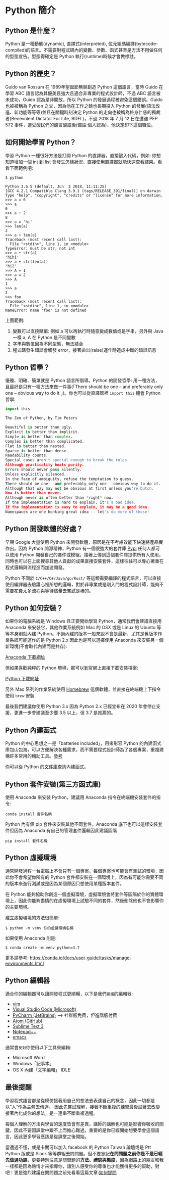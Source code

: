 # Python 簡介


## Python 是什麼？ 

Python 是一種動態(dynamic), 直譯式(interpreted), 位元組碼編譯(bytecode-compiled)的語言。不需要對程式碼內的變數、參數、函式甚至是方法不用做任何的型態宣告。型態得確定是 Python 執行(runtime)時候才會做標註。


## Python 的歷史？

Guido van Rossum 在 1989年聖誕節無聊創造 Python 這個語言，當時 Guido 在學習 ABC 語言認為其優美且強大且適合非專業的程式設計師，不過 ABC 語言被未成功，Guido 認為是非開放，所以 Python 的發展過程被避免這個錯誤。Guido 也被被稱為 Python 之父，因為他在工作之餘也長期投入 Python 的發展(語法改進、新功能等等等)並且在關鍵時刻決定 Python 的走向也被稱為終身仁慈的獨裁者(Benevolent Dictator For Life, BDFL)，不過 2018 年 7 月 12 日在遭遇 PEP 572 事件，遭受酸民們的酸言酸語後(備註:個人認為)，他決定卸下這個職位。


## 如何開始學習 Python？

學習 Python 一種很好方法是打開 Python 的直譯器，直接鍵入代碼，例如: 你想知道增加一個 int 到 list 會發生怎樣狀況，直接使用直譯器就能快速查看結果。看看下面範例吧:

```
$ python

Python 3.6.5 (default, Jun  3 2018, 11:11:25)
[GCC 4.2.1 Compatible Clang 3.9.1 (tags/RELEASE_391/final)] on darwin
Type "help", "copyright", "credits" or "license" for more information.
>>> a = 6
>>> a
6
>>> a + 2
8
>>> a = 'hi'
>>> len(a)
2
>>> a + len(a)
Traceback (most recent call last):
  File "<stdin>", line 1, in <module>
TypeError: must be str, not int
>>> a + str(a)
'hihi'
>>> a + str(len(a))
'hi2'
>>> A = 1
>>> a = 2
>>> A
1
>>> a
2
>>> foo
Traceback (most recent call last):
  File "<stdin>", line 1, in <module>
NameError: name 'foo' is not defined
```

上面範例:
1. 變數可以直接賦值: 例如 a 可以再執行時隨意變成數值或是字串，另外與 Java 一樣 a, A 在 Python 是不同變數
2. 字串與數值因為不同型態，無法結合
3. 程式碼發生錯誤會觸發 error，接著拋出(raise)運作時造成中斷的錯誤訊息


## Python 哲學？

優雅、明確、簡單就是 Python 語言所倡導。Python 的開發哲學: 用一種方法，且最好是只有一種方法來做一件事(「There should be one – and preferably only one – obvious way to do it.」)。你也可以從直譯器裡 `import this` 體會 Python 哲學:

```python
import this

The Zen of Python, by Tim Peters

Beautiful is better than ugly.
Explicit is better than implicit.
Simple is better than complex.
Complex is better than complicated.
Flat is better than nested.
Sparse is better than dense.
Readability counts.
Special cases aren't special enough to break the rules.
Although practicality beats purity.
Errors should never pass silently.
Unless explicitly silenced.
In the face of ambiguity, refuse the temptation to guess.
There should be one-- and preferably only one --obvious way to do it.
Although that way may not be obvious at first unless you're Dutch.
Now is better than never.
Although never is often better than *right* now.
If the implementation is hard to explain, it's a bad idea.
If the implementation is easy to explain, it may be a good idea.
Namespaces are one honking great idea -- let's do more of those!
```

## Python 開發軟體的好處？

早期 Google 大量使用 Python 來開發軟體，原因是在不考慮效能下快速將產品實作出。因為 Python 開源精神，Python 有一個很強大的套件庫 [Pypi](https://pypi.org/) 任何人都可以使用 Python 開發自己的套件或模組，接著上傳到這個套件庫提供所有人使用，同時也可以在上面搜尋其他人貢獻的成果直接安裝套件，這樣往往可以專心著重在程式邏輯與流程進而加速開發。

Python 不同於 `C/C++/C#/Java/go/Rust/` 等這類需要編譯的程式語言，可以直接使用編譯器去驗證心裡所想的邏輯，對於非專業或是剛入門的程式設計師，能夠不需要花費太多流程與等待儘量去嘗試是棒的。


## Python 如何安裝？

如果你的電腦系統是 Windows 且正要開始學習 Python，通常我們會建議直接用 Anaconda 來安裝它，其他作業系統例如 Mac 的 OSX 或是 Linux 的 Ubuntu 等等本身則就內建 Python。不過內建的版本一般來說不會是最新，尤其是舊版本作業系統可能運作的是 Python 2.x 因此也是可以選擇使用 Anaconda 來安裝另一個新環境(不會取代內建而是共存):

[Anaconda 下載網址](https://www.anaconda.com/download/)


但如果喜歡純粹的 Python 環境，那可以到官網上直接下載安裝檔案:

[Python 下載網址](https://www.python.org/downloads/)


另外 Mac 系列的作業系統使用 [Homebrew](https://brew.sh/index_zh-tw) 這個軟體，並直接在終端機上下指令使用 `brew` 安裝


最後我們建議你使用 Python 3.x 因為 Python 2.x 已經宣布在 2020 年會停止支援，更進一步會建議至少要 3.5 以上，但 3.7 是推薦的。


## Python 內建函式

Python 的中心思想之一是「batteries included」，用來形容 Python 的內建函式庫包山包海，可以方便解決各種需求，而不需要程式設計師為了各個專案，重複建構許多常用的輔助工具。[參考](https://pycontw.kktix.cc/events/tutorial-pycon2015)

你可以從 Python 的[文件庫](https://docs.python.org/3/library/functions.html)查詢內建函式。


## Python 套件安裝(第三方函式庫)

使用 Anaconda 來安裝 Python，建議用 Anaconda 指令在終端機安裝套件的指令:

```
conda install 套件名稱
```

Python 內有個 pip 套件來安裝其他不同套件，Anaconda 底下也可以這樣安裝套件但因為 Anaconda 有自己的管理套件邏輯因此建議區隔

```
pip install 套件名稱
```


## Python 虛擬環境

通常開發過程一台電腦上不會只有一個專案，每個專案也可能會有測試的環境，因此你不會希望你所有的 Python 套件都安裝在一個環境上，因為有可能你需要不同的版本來進行測試或是因為某個原因只想使用某種版本套件。

在 Python 能夠協助你創造一個虛擬環境，虛擬環境會將套件等區隔於你的實體環境上，因此你能夠盡情的在虛擬環境上試驗不同的套件，然後刪除他也不會影響你的主要環境。

建立虛擬環境的方法很簡單:

```
$ python -m venv 你的虛擬環境名稱
```

如果使用 Anaconda 則是:
```
$ conda create -m venv python=3.7
``` 

更多請參考: https://conda.io/docs/user-guide/tasks/manage-environments.html


## Python 編輯器

適合你的編輯器可以讓開發程式更順暢，以下是我們`建議`的編輯器:

+ [vim](https://www.vim.org/)
+ [Visual Studio Code (Microsoft) ](https://code.visualstudio.com/)
+ [PyCharm (JetBrains)](https://www.jetbrains.com/pycharm/) --> 社群版免費，但進階版付費
+ [Atom (GitHub)](https://atom.io/)
+ [Sublime Text 3](https://www.sublimetext.com/)
+ [Notepad++](http://notepad-plus-plus.org/)
+ [emacs](https://www.gnu.org/software/emacs/)


通常會`反對`你使用以下工具來編輯:

+ Microsoft Word
+ Windows「記事本」
+ OS X 內建「文字編輯」
IDLE


## 最後提醒

學習程式語言都是從模仿接著用自己的想法去表達自己的概念，因此一切都是以”人“作為主體去傳達。
因此先嘗試理解，接著不斷重複的練習最後試著去改變接著內化成你的想法，是一連串不斷重複過程。

每個人理解的方法與學習的速度皆會有差異，講師的講解也可能是影響你吸收的關鍵，因此不要因課堂中跟不上而擔心難過，重要的是你已經開始想要學會這個語言，因此更多學習應該是從課堂之後開始。

當遭遇不懂，或是卡關可以加入 facebook 的 Python Taiwan 論壇或是 Ptt Python 版或是 Slack 等等群組去問問題。但不要忘記**在問問題之前你是不是已經先做過功課**，更要特別注意是問問題的**方法、禮貌與態度**，因為網路上的朋友和我一樣都是因為熱情才來指導你，讓別人感受你的尊重也才能獲得更多的幫助，對吧！更是強烈建議在問問題之前先看看這篇文章:[如何提問](https://github.com/ryanhanwu/How-To-Ask-Questions-The-Smart-Way)
